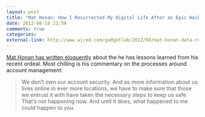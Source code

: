 ```yaml
---
layout: post
title: "Mat Honan: How I Resurrected My Digital Life After an Epic Hacking"
date: 2012-08-18 22:59
comments: true
categories: 
external-link: http://www.wired.com/gadgetlab/2012/08/mat-honan-data-recovery/all/
---
```


[Mat Honan has written eloquently][elink] about the he has lessons learned from his recent ordeal. Most chilling is his commentary on the processes around account management: 

<blockquote>
We don’t own our account security. And as more information about us lives online in ever more locations, we have to make sure that those we entrust it with have taken the necessary steps to keep us safe. That’s not happening now. And until it does, what happened to me could happen to you.
</blockquote>


[elink]: http://www.wired.com/gadgetlab/2012/08/mat-honan-data-recovery/all/

